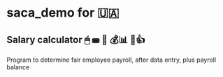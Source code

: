 # saca_demo for 🇺🇦
## Salary calculator 🖱 ⌨ 🤔 💰📊 🧾👍
Program to determine fair employee payroll, after data entry, plus payroll balance

